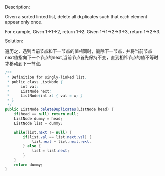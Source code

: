 Description:

Given a sorted linked list, delete all duplicates such that each element appear only once.

For example,
Given 1->1->2, return 1->2.
Given 1->1->2->3->3, return 1->2->3.

Solution:

遍历之，遇到当前节点和下一节点的值相同时，删除下一节点，并将当前节点next值指向下一个节点的next,当前节点首先保持不变，直到相邻节点的值不等时才移动到下一节点。

```java
/**
 * Definition for singly-linked list.
 * public class ListNode {
 *     int val;
 *     ListNode next;
 *     ListNode(int x) { val = x; }
 * }
 */
public ListNode deleteDuplicates(ListNode head) {
    if(head == null) return null;
    ListNode dummy = head;
    ListNode list = dummy;
    
    while(list.next != null) {
        if(list.val == list.next.val) {
            list.next = list.next.next;
        } else {
            list = list.next;
        }
    }
    return dummy;
}
```